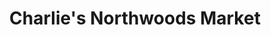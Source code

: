 ---
title: "Charlie's Northwoods Market"
url: /land-o-lakes/charlies-northwoods-market/
shop: Supermarkt
---